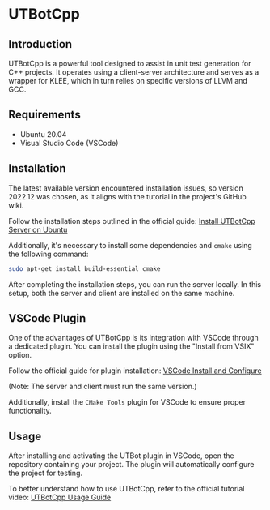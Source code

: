 # UTBotCpp

## Introduction
UTBotCpp is a powerful tool designed to assist in unit test generation for C++ projects. It operates using a client-server architecture and serves as a wrapper for KLEE, which in turn relies on specific versions of LLVM and GCC.

## Requirements
- Ubuntu 20.04
- Visual Studio Code (VSCode)

## Installation
The latest available version encountered installation issues, so version 2022.12 was chosen, as it aligns with the tutorial in the project's GitHub wiki.

Follow the installation steps outlined in the official guide:
[Install UTBotCpp Server on Ubuntu](https://github.com/UnitTestBot/UTBotCpp/wiki/install-server-on-ubuntu)

Additionally, it's necessary to install some dependencies and `cmake` using the following command:
```sh
sudo apt-get install build-essential cmake
```
After completing the installation steps, you can run the server locally. In this setup, both the server and client are installed on the same machine.

## VSCode Plugin
One of the advantages of UTBotCpp is its integration with VSCode through a dedicated plugin. You can install the plugin using the "Install from VSIX" option.

Follow the official guide for plugin installation:
[VSCode Install and Configure](https://github.com/UnitTestBot/UTBotCpp/wiki/vscode-install-and-configure)

(Note: The server and client must run the same version.)

Additionally, install the `CMake Tools` plugin for VSCode to ensure proper functionality.

## Usage
After installing and activating the UTBot plugin in VSCode, open the repository containing your project. The plugin will automatically configure the project for testing.

To better understand how to use UTBotCpp, refer to the official tutorial video:
[UTBotCpp Usage Guide](https://www.youtube.com/watch?v=bDJyWEeYhvk)

